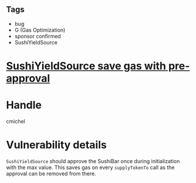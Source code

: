 ## Tags

- bug
- G (Gas Optimization)
- sponsor confirmed
- SushiYieldSource

# [SushiYieldSource save gas with pre-approval](https://github.com/code-423n4/2021-06-pooltogether-findings/issues/94) 

# Handle

cmichel


# Vulnerability details

`SushiYieldSource` should approve the SushiBar once during initialization with the max value.
This saves gas on every `supplyTokenTo` call as the approval can be removed from there.

